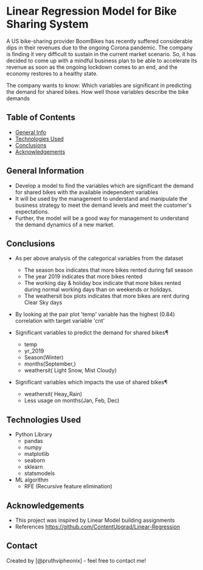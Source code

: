 # Linear Regression Model for Bike Sharing System
A US bike-sharing provider BoomBikes has recently suffered considerable dips in their revenues due to the ongoing Corona pandemic. The company is finding it very difficult to sustain in the current market scenario. So, it has decided to come up with a mindful business plan to be able to accelerate its revenue as soon as the ongoing lockdown comes to an end, and the economy restores to a healthy state. 

The company wants to know:
Which variables are significant in predicting the demand for shared bikes.
How well those variables describe the bike demands


## Table of Contents
* [General Info](#general-information)
* [Technologies Used](#technologies-used)
* [Conclusions](#conclusions)
* [Acknowledgements](#acknowledgements)

<!-- You can include any other section that is pertinent to your problem -->

## General Information
- Develop a model to find the variables which are significant the demand for shared bikes with the available independent variables
- It will be used by the management to understand and manipulate the business strategy to meet the demand levels and meet the customer's expectations.
- Further, the model will be a good way for management to understand the demand dynamics of a new market.

<!-- You don't have to answer all the questions - just the ones relevant to your project. -->

## Conclusions
- As per above analysis of the categorical variables from the dataset
  * The season box indicates that more bikes rented during fall season
  * The year 2019 indicates that more bikes rented
  * The working day & holiday box indicate that more bikes rented during normal working days than on weekends or holidays.
  * The weathersit box plots indicates that more bikes are rent during Clear Sky days
- By looking at the pair plot 'temp' variable has the highest (0.84) correlation with target variable 'cnt'
- Significant variables to predict the demand for shared bikes¶
  * temp
  * yr_2019
  * Season(Winter)
  * months(September,)
  * weathersit( Light Snow, Mist Cloudy)

- Significant variables which impacts the use of shared bikes¶
  * weathersit( Heay_Rain)
  * Less usage on months(Jan, Feb, Dec)  
<!-- You don't have to answer all the questions - just the ones relevant to your project. -->


## Technologies Used
- Python Library
  * pandas 
  * numpy
  * matplotlib
  * seaborn 
  * sklearn
  * statsmodels
- ML algorithm
  * RFE (Recursive feature elimination)

<!-- As the libraries versions keep on changing, it is recommended to mention the version of library used in this project -->

## Acknowledgements
- This project was inspired by Linear Model building assignments
- References https://github.com/ContentUpgrad/Linear-Regression

## Contact
Created by [@pruthvipheonix] - feel free to contact me!


<!-- Optional -->
<!-- ## License -->
<!-- This project is open source and available under the [... License](). -->

<!-- You don't have to include all sections - just the one's relevant to your project -->
